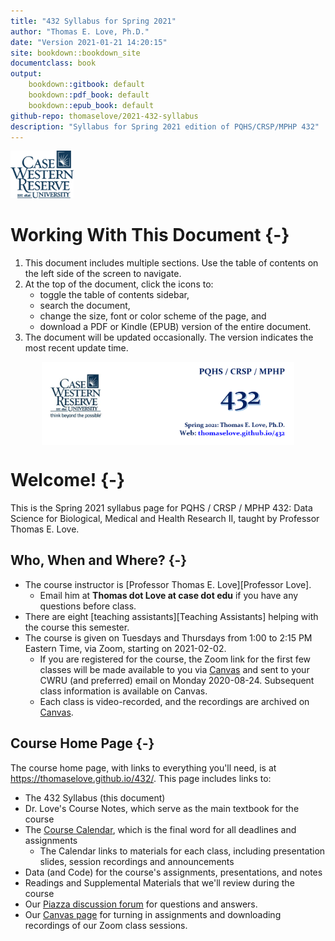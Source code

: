 ```yaml
---
title: "432 Syllabus for Spring 2021"
author: "Thomas E. Love, Ph.D."
date: "Version 2021-01-21 14:20:15"
site: bookdown::bookdown_site
documentclass: book
output:
    bookdown::gitbook: default
    bookdown::pdf_book: default
    bookdown::epub_book: default
github-repo: thomaselove/2021-432-syllabus
description: "Syllabus for Spring 2021 edition of PQHS/CRSP/MPHP 432"
---
```


<img src="images/cwru-stacked-logo.jpg" width="20%" />

# Working With This Document {-}

1. This document includes multiple sections. Use the table of contents on the left side of the screen to navigate. 
2. At the top of the document, click the icons to:
    - toggle the table of contents sidebar,
    - search the document, 
    - change the size, font or color scheme of the page, and 
    - download a PDF or Kindle (EPUB) version of the entire document.
3. The document will be updated occasionally. The version indicates the most recent update time.

<img src="images/432_foot2.PNG" width="80%" style="display: block; margin: auto;" />

# Welcome! {-}

This is the Spring 2021 syllabus page for PQHS / CRSP / MPHP 432: Data Science for Biological, Medical and Health Research II, taught by Professor Thomas E. Love. 

## Who, When and Where? {-}

- The course instructor is [Professor Thomas E. Love][Professor Love]. 
  - Email him at **Thomas dot Love at case dot edu** if you have any questions before class.
- There are eight [teaching assistants][Teaching Assistants] helping with the course this semester.
- The course is given on Tuesdays and Thursdays from 1:00 to 2:15 PM Eastern Time, via Zoom, starting on 2021-02-02.
  - If you are registered for the course, the Zoom link for the first few classes will be made available to you via [Canvas](https://canvas.case.edu) and sent to your CWRU (and preferred) email on Monday 2020-08-24. Subsequent class information is available on Canvas.
  - Each class is video-recorded, and the recordings are archived on [Canvas](https://canvas.case.edu).

## Course Home Page {-}

The course home page, with links to everything you'll need, is at https://thomaselove.github.io/432/. This page includes links to:

- The 432 Syllabus (this document)
- Dr. Love's Course Notes, which serve as the main textbook for the course
- The [Course Calendar](https://thomaselove.github.io/432/calendar.html), which is the final word for all deadlines and assignments
    - The Calendar links to materials for each class, including presentation slides, session recordings and announcements
- Data (and Code) for the course's assignments, presentations, and notes
- Readings and Supplemental Materials that we'll review during the course
- Our [Piazza discussion forum](https://piazza.com/case/fall2020/pqhs432/home) for questions and answers.
- Our [Canvas page](https://canvas.case.edu) for turning in assignments and downloading recordings of our Zoom class sessions.

